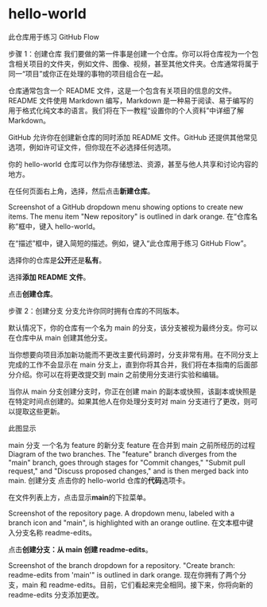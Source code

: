 # hello-world
此仓库用于练习 GitHub Flow


步骤 1：创建仓库
我们要做的第一件事是创建一个仓库。你可以将仓库视为一个包含相关项目的文件夹，例如文件、图像、视频，甚至其他文件夹。仓库通常将属于同一“项目”或你正在处理的事物的项目组合在一起。

仓库通常包含一个 README 文件，这是一个包含有关项目的信息的文件。README 文件使用 Markdown 编写，Markdown 是一种易于阅读、易于编写的用于格式化纯文本的语言。我们将在下一教程“设置你的个人资料”中详细了解 Markdown。

GitHub 允许你在创建新仓库的同时添加 README 文件。GitHub 还提供其他常见选项，例如许可证文件，但你现在不必选择任何选项。

你的 hello-world 仓库可以作为你存储想法、资源，甚至与他人共享和讨论内容的地方。

在任何页面右上角，选择，然后点击**新建仓库**。

Screenshot of a GitHub dropdown menu showing options to create new items. The menu item "New repository" is outlined in dark orange.
在“仓库名称”框中，键入 hello-world。

在“描述”框中，键入简短的描述。例如，键入“此仓库用于练习 GitHub Flow”。

选择你的仓库是**公开**还是**私有**。

选择**添加 README 文件**。

点击**创建仓库**。


步骤 2：创建分支
分支允许你同时拥有仓库的不同版本。

默认情况下，你的仓库有一个名为 main 的分支，该分支被视为最终分支。你可以在仓库中从 main 创建其他分支。

当你想要向项目添加新功能而不更改主要代码源时，分支非常有用。在不同分支上完成的工作不会显示在 main 分支上，直到你将其合并，我们将在本指南的后面部分介绍。你可以在将更改提交到 main 之前使用分支进行实验和编辑。

当你从 main 分支创建分支时，你正在创建 main 的副本或快照，该副本或快照是在特定时间点创建的。如果其他人在你处理分支时对 main 分支进行了更改，则可以提取这些更新。

此图显示

main 分支
一个名为 feature 的新分支
feature 在合并到 main 之前所经历的过程
Diagram of the two branches. The "feature" branch diverges from the "main" branch, goes through stages for "Commit changes," "Submit pull request," and "Discuss proposed changes," and is then merged back into main.
创建分支
点击你的 hello-world 仓库的**代码**选项卡。

在文件列表上方，点击显示**main**的下拉菜单。

Screenshot of the repository page. A dropdown menu, labeled with a branch icon and "main", is highlighted with an orange outline.
在文本框中键入分支名称 readme-edits。

点击**创建分支：从 main 创建 readme-edits**。

Screenshot of the branch dropdown for a repository. "Create branch: readme-edits from 'main'" is outlined in dark orange.
现在你拥有了两个分支，main 和 readme-edits。目前，它们看起来完全相同。接下来，你将向新的 readme-edits 分支添加更改。
